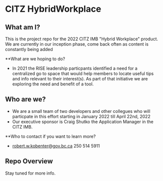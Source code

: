 # CITZ HybridWorkplace

## What am I?

This is the project repo for the 2022 CITZ IMB "Hybrid Workplace" product. We are currently in our inception phase, come back often as content is constantly being added

**What are we hoping to do?
- In 2021 the RISE leadership particpants identified a need for a centralized go to space that would help members to locate useful tips and info relevant to their interest(s). As part of that initiative we are exploring the need and benefit of a tool.

## Who are we?

- We are a small team of two developers and other collegues who will particpate in this effort starting in January 2022 till April 22nd, 2022
- Our executive sponsor is Craig Shutko the Application Manager in the CITZ IMB.

**Who to contact if you want to learn more?
- robert.w.kobenter@gov.bc.ca   250 514 5911

## Repo Overview

Stay tuned for more info.
